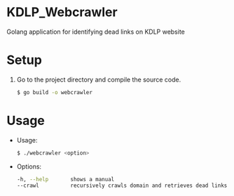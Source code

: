 # KDLP_Webcrawler
Golang application for identifying dead links on KDLP website

# Setup

1. Go to the project directory and compile the source code. 

   ```bash
   $ go build -o webcrawler  
   ```

# Usage

- Usage:
    
    ```bash
    $ ./webcrawler <option>
    ```

- Options:

   ```bash
   -h, --help       shows a manual
   --crawl          recursively crawls domain and retrieves dead links

   ```
